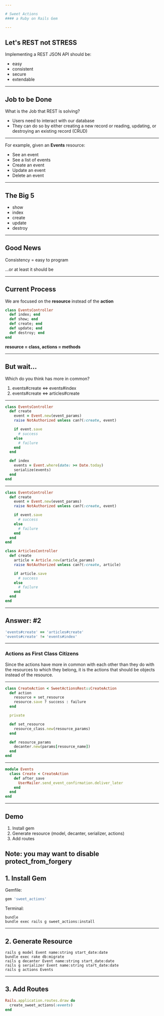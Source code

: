 ```yaml
---

# Sweet Actions
#### a Ruby on Rails Gem

---
```


## Let's REST not STRESS

Implementing a REST JSON API should be:

- easy
- consistent
- secure
- extendable

---

## Job to be Done

What is the Job that REST is solving?

- Users need to interact with our database
- They can do so by either creating a new record or reading, updating, or destroying an existing record (CRUD)

---

For example, given an **Events** resource:

- See an event
- See a list of events
- Create an event
- Update an event
- Delete an event

---

## The Big 5

- show
- index
- create
- update
- destroy

---

## Good News

Consistency = easy to program

...or at least it should be

---

## Current Process

We are focused on the **resource** instead of the **action**

```ruby
class EventsController
  def index; end
  def show; end
  def create; end
  def update; end
  def destroy; end
end
```

**resource = class, actions = methods**

---

## But wait...

Which do you think has more in common?

1. events#create <=> events#index
2. events#create <=> articles#create

---

```ruby
class EventsController
  def create
    event = Event.new(event_params)
    raise NotAuthorized unless can?(:create, event)

    if event.save
      # success
    else
      # failure
    end
  end

  def index
    events = Event.where(date: >= Date.today)
    serialize(events)
  end
end
```

---

```ruby
class EventsController
  def create
    event = Event.new(event_params)
    raise NotAuthorized unless can?(:create, event)

    if event.save
      # success
    else
      # failure
    end
  end
end

class ArticlesController
  def create
    article = Article.new(article_params)
    raise NotAuthorized unless can?(:create, article)

    if article.save
      # success
    else
      # failure
    end
  end
end
```

---

## Answer: #2

```ruby
'events#create' == 'articles#create'
'events#create' != 'events#index'
```

---

### Actions as First Class Citizens

Since the actions have more in common with each other than they do with the resources to which they belong, it is the actions that should be objects instead of the resource.

---

```ruby
class CreateAction < SweetActionsRest::CreateAction
  def action
    resource = set_resource
    resource.save ? success : failure
  end

  private

  def set_resource
    resource_class.new(resource_params)
  end

  def resource_params
    decanter.new(params[resource_name])
  end
end
```

---

```ruby
module Events
  class Create < CreateAction
    def after_save
      UserMailer.send_event_confirmation.deliver_later
    end
  end
end
```

---

## Demo

1. Install gem
2. Generate resource (model, decanter, serializer, actions)
3. Add routes

Note: you may want to disable protect_from_forgery
---

## 1. Install Gem

Gemfile:

```ruby
gem 'sweet_actions'
```

Terminal:

```
bundle
bundle exec rails g sweet_actions:install
```

---

## 2. Generate Resource

```
rails g model Event name:string start_date:date
bundle exec rake db:migrate
rails g decanter Event name:string start_date:date
rails g serializer Event name:string start_date:date
rails g actions Events
```

---

## 3. Add Routes

```ruby
Rails.application.routes.draw do
  create_sweet_actions(:events)
end
```